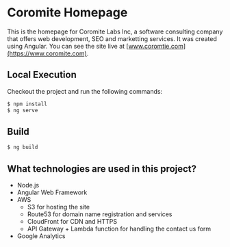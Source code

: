 # Coromite Homepage
This is the homepage for Coromite Labs Inc, a software consulting company that offers web development, SEO and marketting services. It was created using Angular. You can see the site live at [www.coromtie.com](https://www.coromite.com).
## Local Execution
Checkout the project and run the following commands:
```bash
$ npm install
$ ng serve
```
## Build
```bash
$ ng build
```
## What technologies are used in this project?
- Node.js
- Angular Web Framework
- AWS
    - S3 for hosting the site
    - Route53 for domain name registration and services
    - CloudFront for CDN and HTTPS
    - API Gateway + Lambda function for handling the contact us form
- Google Analytics
